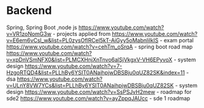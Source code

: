 # Backend
Spring, Spring Boot ,node js
https://www.youtube.com/watch?v=VR1zoNomG3w - projects applied from
https://www.youtube.com/watch?v=E6em6vCsl_w&list=PL0zysOflRCel5kT-AiGyy5oMabnlilkIS - exam portal
https://www.youtube.com/watch?v=cehTm_oSrqA - spring boot road map
https://www.youtube.com/watch?v=xpDnVSmNFX0&list=PLMCXHnjXnTnvo6alSjVkgxV-VH6EPyvoX - system design
https://www.youtube.com/watch?v=7-HzgoRTQD4&list=PLLhBy6YSIT0ANaihpjwDBSBju0qUZ82SK&index=11 - dsa
https://www.youtube.com/watch?v=ULnY8VW7YCs&list=PLLhBy6YSIT0ANaihpjwDBSBju0qUZ82SK - system design
https://www.youtube.com/watch?v=SsPSJvH2mew - roadmap for sde2
https://www.youtube.com/watch?v=ayZppqJAUcc - sde 1 roadmap
